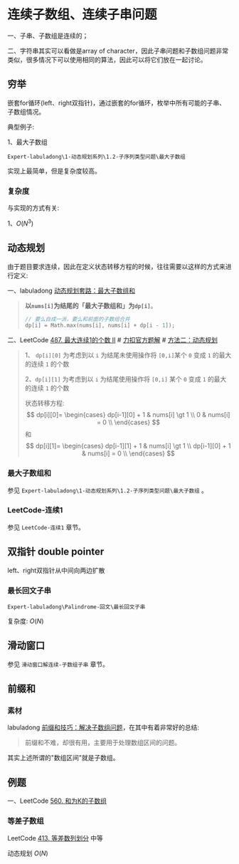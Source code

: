 # 连续子数组、连续子串问题

一、子串、子数组是连续的；

二、字符串其实可以看做是array of character，因此子串问题和子数组问题非常类似，很多情况下可以使用相同的算法，因此可以将它们放在一起讨论。

## 穷举

嵌套for循环(left、right双指针)，通过嵌套的for循环，枚举中所有可能的子串、子数组情况。

典型例子:

1、最大子数组

`Expert-labuladong\1-动态规划系列\1.2-子序列类型问题\最大子数组`

实现上最简单，但是复杂度较高。

### 复杂度

与实现的方式有关:

1、$O(N^3)$​



## 动态规划

由于题目要求连续，因此在定义状态转移方程的时候，往往需要以这样的方式来进行定义:

一、labuladong [动态规划套路：最大子数组和](https://mp.weixin.qq.com/s/nrULqCsRsrPKi3Y-nUfnqg)

> **以`nums[i]`为结尾的「最大子数组和」为`dp[i]`**。
>
> ```c++
> // 要么自成一派，要么和前面的子数组合并
> dp[i] = Math.max(nums[i], nums[i] + dp[i - 1]);
> ```
>
> 

二、LeetCode [487. 最大连续1的个数 II](https://leetcode-cn.com/problems/max-consecutive-ones-ii/) # [力扣官方题解](https://leetcode-cn.com/u/leetcode-solution/) # [方法二：动态规划](https://leetcode-cn.com/problems/max-consecutive-ones-ii/solution/zui-da-lian-xu-1de-ge-shu-ii-by-leetcode-solution/) 

> 1、 `dp[i][0]` 为考虑到以 `i` 为结尾未使用操作将 `[0,i]`某个 `0` 变成 `1` 的最大的连续 `1` 的个数
>
> 2、`dp[i][1]` 为考虑到以 `i` 为结尾使用操作将 `[0,i]` 某个 `0` 变成 `1` 的最大的连续 `1` 的个数
>
> 状态转移方程:
> $$
> dp[i][0]=
> \begin{cases}
> dp[i-1][0] + 1 & nums[i] \gt 1 \\
> 0 & nums[i] = 0 \\
> \end{cases}
> $$
> 和
> $$
> dp[i][1]=
> \begin{cases}
> dp[i-1][1] + 1 & nums[i] \gt 1 \\
> dp[i-1][0] + 1 & nums[i] = 0 \\
> \end{cases}
> $$
> 

### 最大子数组和

参见 `Expert-labuladong\1-动态规划系列\1.2-子序列类型问题\最大子数组` 。



### LeetCode-连续1

参见 `LeetCode-连续1` 章节。



## 双指针 double pointer

left、right双指针从中间向两边扩散

### 最长回文子串

`Expert-labuladong\Palindrome-回文\最长回文子串`

复杂度: $O(N)$ 

## 滑动窗口

参见 `滑动窗口解连续-子数组子串` 章节。



## 前缀和

### 素材

labuladong [前缀和技巧：解决子数组问题](https://mp.weixin.qq.com/s/4TxF0xVhlUO6v3teip9Jzg)，在其中有着非常好的总结:

> 前缀和不难，却很有用，主要用于处理数组区间的问题。

其实上述所谓的"数组区间"就是子数组。

## 例题

一、LeetCode [560. 和为K的子数组](https://leetcode-cn.com/problems/subarray-sum-equals-k/)

### 等差子数组

LeetCode [413. 等差数列划分](https://leetcode-cn.com/problems/arithmetic-slices/) 中等

动态规划 $O(N)$


